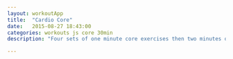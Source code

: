```yaml
---
layout: workoutApp
title:  "Cardio Core"
date:   2015-08-27 18:43:00
categories: workouts js core 30min
description: "Four sets of one minute core exercises then two minutes of pressups."

---
```


<script type="text/javascript">
    function get_exercises(){
        var library = exerciseLibrary();
        var exercises = [];

        for(var i=0; i<3; i++){
            exercises.push({exercise: library.trunkRotations, time: 20, reps: 0});
            exercises.push({exercise: library.itbRolls, time: 10, reps: 0});
            exercises.push({exercise: library.itbRolls, time: 10, reps: 0});
            exercises.push({exercise: library.steamEngine, time: 20, reps: 0});
            exercises.push({exercise: library.oneLeggedSquats, time: 30, reps: 10});
            exercises.push({exercise: library.oneLeggedSquats, time: 30, reps: 10});
        }
                         
        for(var i=0;i<4;i++){
            exercises.push({exercise: library.mountainClimber, time: 60, reps: 0});
            exercises.push({exercise: library.rest, time: 15, reps: 0});
            exercises.push({exercise: library.sidePlankRight,  time: 60, reps: 0});
            exercises.push({exercise: library.rest, time: 15, reps: 0});
            exercises.push({exercise: library.bicycleKicks, time: 60, reps: 0});
            exercises.push({exercise: library.rest, time: 15, reps: 0});
            exercises.push({exercise: library.sidePlankLeft, time: 60, reps: 0});
            exercises.push({exercise: library.rest, time: 15, reps: 0});
        };
        exercises.push({exercise: library.backExtensions, time: 100, reps: 0});
        return exercises;
    }
</script>
